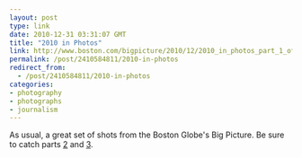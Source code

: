 ```yaml
---
layout: post
type: link
date: 2010-12-31 03:31:07 GMT
title: "2010 in Photos"
link: http://www.boston.com/bigpicture/2010/12/2010_in_photos_part_1_of_3.html
permalink: /post/2410584811/2010-in-photos
redirect_from: 
  - /post/2410584811/2010-in-photos
categories:
- photography
- photographs
- journalism
---
```

As usual, a great set of shots from the Boston Globe's Big Picture. Be sure to catch parts <a href="http://www.boston.com/bigpicture/2010/12/2010_in_photos_part_2_of_3.html">2</a> and <a href="http://www.boston.com/bigpicture/2010/12/2010_in_photos_part_3_of_3.html">3</a>.

